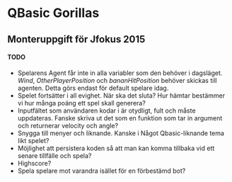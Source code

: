# QBasic Gorillas
## Monteruppgift för Jfokus 2015

#### TODO
* Spelarens Agent får inte in alla variabler som den behöver i dagsläget. _Wind_, _OtherPlayerPosition_ och _bananHitPosition_ behöver skickas till agenten. Detta görs endast för default spelare idag.
* Spelet fortsätter i all evighet. När ska det sluta? Hur hämtar bestämmer vi hur många poäng ett spel skall generera?
* Inputfältet som användaren kodar i är otydligt, fult och måste uppdateras. Fanske skriva ut det som en funktion som tar in argument och returnerar velocity och angle?
* Snygga till menyer och liknande. Kanske i Något Qbasic-liknande tema likt spelet?
* Möjlighet att persistera koden så att man kan komma tillbaka vid ett senare tillfälle och spela?
* Highscore?
* Spela spelare mot varandra isället för en förbestämd bot?

